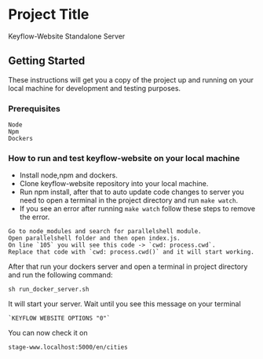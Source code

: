 # Project Title

Keyflow-Website Standalone Server

## Getting Started

These instructions will get you a copy of the project up and running on your local machine for development and testing purposes. 

### Prerequisites
```
Node 
Npm
Dockers
```
### How to run and test keyflow-website on your local machine
- Install node,npm and dockers. 
- Clone keyflow-website repository into your local machine.
- Run npm install, after that to auto update code changes to server you need to open a terminal in the project directory and run `make watch`. 
- If you see an error after running `make watch` follow these steps to remove the error.
```
Go to node_modules and search for parallelshell module.
Open parallelshell folder and then open index.js.
On line `105` you will see this code -> `cwd: process.cwd`.
Replace that code with `cwd: process.cwd()` and it will start working.
```
After that run your dockers server and open a terminal in project directory and run the following command:
```
sh run_docker_server.sh
```
It will start your server. Wait until you see this message on your terminal 
```
`KEYFLOW WEBSITE OPTIONS "0"`
```
You can now check it on 

```stage-www.localhost:5000/en/cities```
